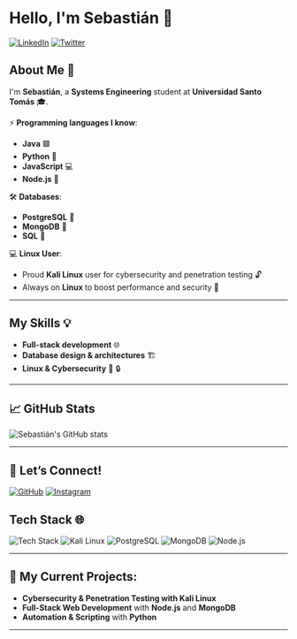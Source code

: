 # Hello, I'm Sebastián 👋

[![LinkedIn](https://img.shields.io/badge/LinkedIn-%230077B5?style=for-the-badge&logo=linkedin&logoColor=white)](https://www.linkedin.com/in/sebastian/)
[![Twitter](https://img.shields.io/badge/Twitter-%231DA1F2?style=for-the-badge&logo=twitter&logoColor=white)](https://twitter.com/sebastian)

## About Me 🤖

I'm **Sebastián**, a **Systems Engineering** student at **Universidad Santo Tomás** 🎓.

⚡ **Programming languages I know**:
- **Java** 🟩
- **Python** 🐍
- **JavaScript** 💻
- **Node.js** 🚀

🛠️ **Databases**:
- **PostgreSQL** 🐘
- **MongoDB** 🍃
- **SQL** 🧮

💻 **Linux User**:
- Proud **Kali Linux** user for cybersecurity and penetration testing 🔓
- Always on **Linux** to boost performance and security 🔐

---

## My Skills 💡

- **Full-stack development** 🌐
- **Database design & architectures** 🏗️
- **Linux & Cybersecurity** 🐧 🔒

---

## 📈 GitHub Stats

![Sebastián's GitHub stats](https://github-readme-stats.vercel.app/api?username=sebas&show_icons=true&count_private=true&hide=prs&theme=radical&bg_color=ffffff&border_radius=20)

---

## 🚀 Let’s Connect!

[![GitHub](https://img.shields.io/badge/GitHub-%23121011?style=for-the-badge&logo=github&logoColor=white)](https://github.com/sebas)
[![Instagram](https://img.shields.io/badge/Instagram-%23E4405F?style=for-the-badge&logo=instagram&logoColor=white)](https://instagram.com/sebastian)

## Tech Stack 🌐

![Tech Stack](https://img.shields.io/badge/Linux-%23F7DF1E?style=for-the-badge&logo=linux&logoColor=white)
![Kali Linux](https://img.shields.io/badge/Kali_Linux-%23323333?style=for-the-badge&logo=kali-linux&logoColor=white)
![PostgreSQL](https://img.shields.io/badge/PostgreSQL-%23316092?style=for-the-badge&logo=postgresql&logoColor=white)
![MongoDB](https://img.shields.io/badge/MongoDB-%2347A248?style=for-the-badge&logo=mongodb&logoColor=white)
![Node.js](https://img.shields.io/badge/Node.js-%2361DAFB?style=for-the-badge&logo=node.js&logoColor=white)

---

## 🚀 My Current Projects:

- **Cybersecurity & Penetration Testing with Kali Linux**
- **Full-Stack Web Development** with **Node.js** and **MongoDB**
- **Automation & Scripting** with **Python**

---
